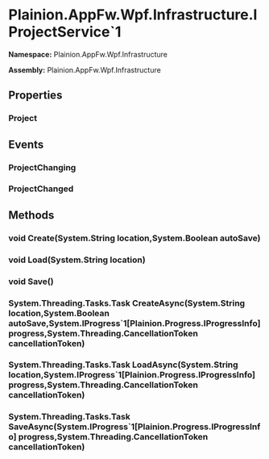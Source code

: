 
# Plainion.AppFw.Wpf.Infrastructure.IProjectService`1

**Namespace:** Plainion.AppFw.Wpf.Infrastructure

**Assembly:** Plainion.AppFw.Wpf.Infrastructure


## Properties

###  Project


## Events

###  ProjectChanging

###  ProjectChanged


## Methods

### void Create(System.String location,System.Boolean autoSave)

### void Load(System.String location)

### void Save()

### System.Threading.Tasks.Task CreateAsync(System.String location,System.Boolean autoSave,System.IProgress`1[Plainion.Progress.IProgressInfo] progress,System.Threading.CancellationToken cancellationToken)

### System.Threading.Tasks.Task LoadAsync(System.String location,System.IProgress`1[Plainion.Progress.IProgressInfo] progress,System.Threading.CancellationToken cancellationToken)

### System.Threading.Tasks.Task SaveAsync(System.IProgress`1[Plainion.Progress.IProgressInfo] progress,System.Threading.CancellationToken cancellationToken)
